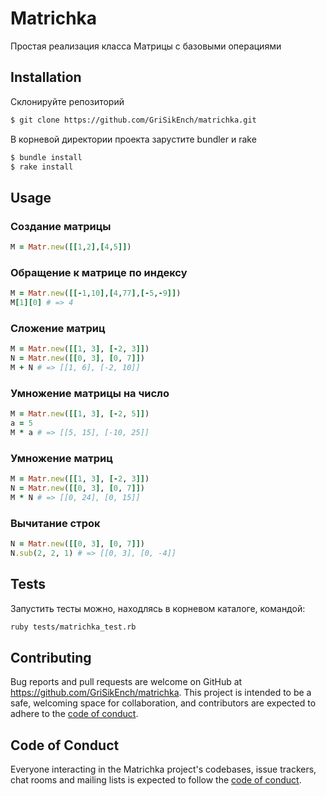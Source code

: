 # Matrichka

Простая реализация класса Матрицы с базовыми операциями

## Installation

Склонируйте репозиторий
```bash
$ git clone https://github.com/GriSikEnch/matrichka.git
```

В корневой директории проекта зарустите bundler и rake
```bash
$ bundle install
$ rake install
```

## Usage

### Создание матрицы
```ruby
M = Matr.new([[1,2],[4,5]])
```

### Обращение к матрице по индексу
```ruby
M = Matr.new([[-1,10],[4,77],[-5,-9]])
M[1][0] # => 4
```

### Сложение матриц
```ruby
M = Matr.new([[1, 3], [-2, 3]])
N = Matr.new([[0, 3], [0, 7]])
M + N # => [[1, 6], [-2, 10]]
```

### Умножение матрицы на число
```ruby
M = Matr.new([[1, 3], [-2, 5]])
a = 5
M * a # => [[5, 15], [-10, 25]]
```

### Умножение матриц
```ruby
M = Matr.new([[1, 3], [-2, 3]])
N = Matr.new([[0, 3], [0, 7]])
M * N # => [[0, 24], [0, 15]]
```

### Вычитание строк
```ruby
N = Matr.new([[0, 3], [0, 7]])
N.sub(2, 2, 1) # => [[0, 3], [0, -4]]
```

## Tests
Запустить тесты можно, находлясь в корневом каталоге, командой:
```bash
ruby tests/matrichka_test.rb 
```

## Contributing

Bug reports and pull requests are welcome on GitHub at https://github.com/GriSikEnch/matrichka. This project is intended to be a safe, welcoming space for collaboration, and contributors are expected to adhere to the [code of conduct](https://github.com/GriSikEnch/matrichka/blob/master/CODE_OF_CONDUCT.md).

## Code of Conduct

Everyone interacting in the Matrichka project's codebases, issue trackers, chat rooms and mailing lists is expected to follow the [code of conduct](https://github.com/GriSikEnch/matrichka/blob/master/CODE_OF_CONDUCT.md).
